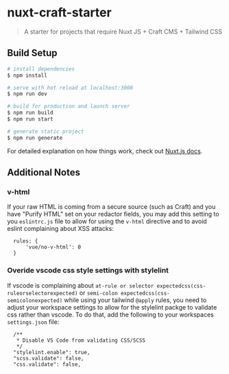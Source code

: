 # nuxt-craft-starter

> A starter for projects that require Nuxt JS + Craft CMS + Tailwind CSS

## Build Setup

```bash
# install dependencies
$ npm install

# serve with hot reload at localhost:3000
$ npm run dev

# build for production and launch server
$ npm run build
$ npm run start

# generate static project
$ npm run generate
```

For detailed explanation on how things work, check out [Nuxt.js docs](https://nuxtjs.org).

## Additional Notes
### v-html
If your raw HTML is coming from a secure source (such as Craft) and you have "Purify HTML" set on your redactor fields, you may add this setting to you `eslintrc.js` file to allow for using the `v-html` directive and to avoid eslint complaining about XSS attacks:

```
  rules: {
      'vue/no-v-html': 0
  }
```

### Overide vscode css style settings with stylelint
If vscode is complaining about `at-rule or selector expectedcss(css-ruleorselectorexpected)` or `semi-colon expectedcss(css-semicolonexpected)` while using your tailwind `@apply` rules, you need to adjust your workspace settings to allow for the stylelint packge to validate css rather than vscode. To do that, add the following to your workspaces `settings.json` file:

```
  /**
   * Disable VS Code from validating CSS/SCSS
   */
  "stylelint.enable": true,
  "scss.validate": false,
  "css.validate": false,
```
